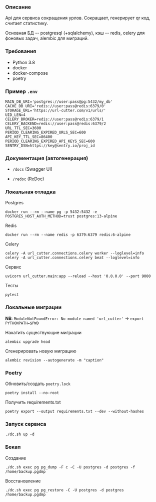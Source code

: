 ### Описание

Api для сервиса сокращения урлов. Сокращает, генерирует qr код, считает статистику.

Основная БД -- postgresql (+sqlalchemy), кэш -- redis, celery для фоновых задач, alembic для миграций.


### Требования

 - Python 3.8
 - docker
 - docker-compose
 - poetry


### Пример `.env`

```
MAIN_DB_URI='postgres://user:pass@pg:5432/my_db'
CACHE_DB_URI='redis://user:pass@redis:6379/0'
STORAGE_URL='https://url-cutter.com/v1/urls/'
UID_LEN=4
CELERY_BROKER=redis://user:pass@redis:6379/1
CELERY_BACKEND=redis://user:pass@redis:6379/2
URL_TTL_SEC=3600
PERIOD_CLEARING_EXPIRED_URLS_SEC=600
API_KEY_TTL_SEC=86400
PERIOD_CLEARING_EXPIRED_API_KEYS_SEC=600
SENTRY_DSN=https://key@sentry.io/proj_id
```


### Документация (автогенерация)

 - `/docs` (Swagger UI)

 - `/redoc` (ReDoc)


### Локальная отладка

Postgres
```
docker run --rm --name pg -p 5432:5432 -e POSTGRES_HOST_AUTH_METHOD=trust postgres:13-alpine
```

Redis
```
docker run --rm --name redis -p 6379:6379 redis:6-alpine
```

Celery
```
celery -A url_cutter.connections.celery worker --loglevel=info
celery -A url_cutter.connections.celery beat --loglevel=info
```

Сервис
```
uvicorn url_cutter.main:app --reload --host '0.0.0.0' --port 9000
```

Тесты
```
pytest
```


### Локальные миграции

**NB**: `ModuleNotFoundError: No module named 'url_cutter'` -> `export PYTHONPATH=$PWD`

Накатить существующие миграции
```
alembic upgrade head
```

Сгенерировать новую миграцию
```
alembic revision --autogenerate -m "caption"
```


### Poetry

Обновить/создать `poetry.lock`
```
poetry install --no-root
```

Получить requirements.txt
```
poetry export --output requirements.txt --dev --without-hashes
```


### Запуск сервиса

```
./dc.sh up -d
```


### Бекап

Создание
```
./dc.sh exec pg pg_dump -F c -C -U postgres -d postgres -f /home/backup.pgdmp
```

Восстановление
```
./dc.sh exec pg pg_restore -C -U postgres -d postgres /home/backup.pgdmp
```